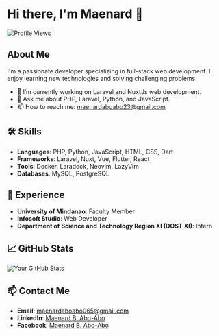 # Hi there, I'm Maenard 👋

![Profile Views](https://komarev.com/ghpvc/?username=maenard&color=blueviolet)

## About Me
I'm a passionate developer specializing in full-stack web development. I enjoy learning new technologies and solving challenging problems.

- 🌱 I’m currently working on Laravel and NuxtJs web development.
- 💬 Ask me about PHP, Laravel, Python, and JavaScript.
- 📫 How to reach me: [maenardaboabo23@gmail.com](mailto:maenardaboabo23@gmail.com)

## 🛠️ Skills
- **Languages**: PHP, Python, JavaScript, HTML, CSS, Dart
- **Frameworks**: Laravel, Nuxt, Vue, Flutter, React
- **Tools**: Docker, Laradock, Neovim, LazyVim
- **Databases**: MySQL, PostgreSQL

## 💼 Experience
- **University of Mindanao**: Faculty Member
- **Infosoft Studio**: Web Developer
- **Department of Science and Technology Region XI (DOST XI)**: Intern

## 📈 GitHub Stats
![Your GitHub Stats](https://github-readme-stats.vercel.app/api?username=maenard&show_icons=true&theme=radical)

## 📫 Contact Me
- **Email**: [maenardaboabo065@gmail.com](mailto:maenardaboabo23@gmail.com)
- **LinkedIn**: [Maenard B. Abo-Abo](https://linkedin.com/in/maenardaboabo)
- **Facebook**: [Maenard B. Abo-Abo](https://facebook.com/maenard.aboabo)
